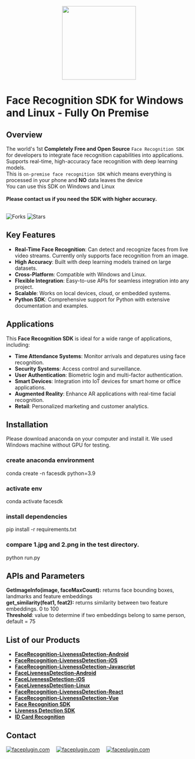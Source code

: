 <div align="center">
<img alt="" src="https://github.com/Faceplugin-ltd/FaceRecognition-Javascript/assets/160750757/657130a9-50f2-486d-b6d5-b78bcec5e6e2.png" width=200/>
</div>

# Face Recognition SDK for Windows and Linux - Fully On Premise
## Overview
The world's 1st **Completely Free and Open Source** `Face Recognition SDK` for developers to integrate face recognition capabilities into applications. Supports real-time, high-accuracy face recognition with deep learning models.
<br>This is `on-premise face recognition SDK` which means everything is processed in your phone and **NO** data leaves the device
<br>You can use this SDK on Windows and Linux
<br><br>**Please contact us if you need the SDK with higher accuracy.**
<br></br>

![Forks](https://img.shields.io/github/forks/Faceplugin-ltd/Face-Recognition)
![Stars](https://img.shields.io/github/stars/Faceplugin-ltd/Face-Recognition)

## Key Features
- **Real-Time Face Recognition**: Can detect and recognize faces from live video streams. Currently only supports face recognition from an image.
- **High Accuracy**: Built with deep learning models trained on large datasets.
- **Cross-Platform**: Compatible with Windows and Linux.
- **Flexible Integration**: Easy-to-use APIs for seamless integration into any project.
- **Scalable**: Works on local devices, cloud, or embedded systems.
- **Python SDK**: Comprehensive support for Python with extensive documentation and examples.

## Applications
This **Face Recognition SDK** is ideal for a wide range of applications, including:
- **Time Attendance Systems**: Monitor arrivals and depatures using face recognition.
- **Security Systems**: Access control and surveillance.
- **User Authentication**: Biometric login and multi-factor authentication.
- **Smart Devices**: Integration into IoT devices for smart home or office applications.
- **Augmented Reality**: Enhance AR applications with real-time facial recognition.
- **Retail**: Personalized marketing and customer analytics.

## Installation
Please download anaconda on your computer and install it.
We used Windows machine without GPU for testing.

### create anaconda environment 
conda create -n facesdk python=3.9

### activate env
conda activate facesdk

### install dependencies
pip install -r requirements.txt

### compare 1.jpg and 2.png in the test directory.
python run.py

## APIs and Parameters

**GetImageInfo(image, faceMaxCount):** returns face bounding boxes, landmarks and feature embeddings<br>
**get_similarity(feat1, feat2):** returns similarity between two feature embeddings. 0 to 100<br>
**Threshold**: value to determine if two embeddings belong to same person, default = 75


## List of our Products

* **[FaceRecognition-LivenessDetection-Android](https://github.com/Faceplugin-ltd/FaceRecognition-Android)**
* **[FaceRecognition-LivenessDetection-iOS](https://github.com/Faceplugin-ltd/FaceRecognition-iOS)**
* **[FaceRecognition-LivenessDetection-Javascript](https://github.com/Faceplugin-ltd/FaceRecognition-LivenessDetection-Javascript)**
* **[FaceLivenessDetection-Android](https://github.com/Faceplugin-ltd/FaceLivenessDetection-Android)**
* **[FaceLivenessDetection-iOS](https://github.com/Faceplugin-ltd/FaceLivenessDetection-iOS)**
* **[FaceLivenessDetection-Linux](https://github.com/Faceplugin-ltd/FaceLivenessDetection-Linux)**
* **[FaceRecognition-LivenessDetection-React](https://github.com/Faceplugin-ltd/FaceRecognition-LivenessDetection-React)**
* **[FaceRecognition-LivenessDetection-Vue](https://github.com/Faceplugin-ltd/FaceRecognition-LivenessDetection-Vue)**
* **[Face Recognition SDK](https://github.com/Faceplugin-ltd/Face-Recognition-SDK)**
* **[Liveness Detection SDK](https://github.com/Faceplugin-ltd/Face-Liveness-Detection-SDK)**
* **[ID Card Recognition](https://github.com/Faceplugin-ltd/ID-Card-Recognition)**

## Contact
<div align="left">
<a target="_blank" href="mailto:info@faceplugin.com"><img src="https://img.shields.io/badge/email-info@faceplugin.com-blue.svg?logo=gmail " alt="faceplugin.com"></a>&emsp;
<a target="_blank" href="https://t.me/faceplugin"><img src="https://img.shields.io/badge/telegram-@faceplugin-blue.svg?logo=telegram " alt="faceplugin.com"></a>&emsp;
<a target="_blank" href="https://wa.me/+14422295661"><img src="https://img.shields.io/badge/whatsapp-faceplugin-blue.svg?logo=whatsapp " alt="faceplugin.com"></a>
</div>
